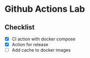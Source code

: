# Github Actions Lab

## Checklist
- [x] CI action with docker compose
- [x] Action for release
- [ ] Add cache to docker images